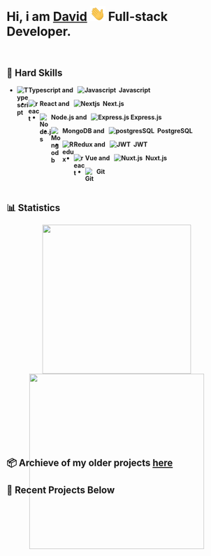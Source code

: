 #  Hi, i am [David][website] <img src="https://raw.githubusercontent.com/ABSphreak/ABSphreak/master/gifs/Hi.gif" width="35px"> Full-stack Developer.
  <br />

## :wrench: Hard Skills
<strong>
<ul>
<li>
<p>
<img align="left" alt="Typescript" width="26px" src="https://raw.githubusercontent.com/davi38/davi38/main/images/ts.png" /> Typescript and &nbsp;
<img alt="Javascript" width="26px" src="https://raw.githubusercontent.com/davi38/davi38/main/images/javascript.png" /> &nbsp;Javascript
</p>
</li>
<li>
<p>
<img align="left" alt="react" width="26px" src="https://raw.githubusercontent.com/davi38/davi38/main/images/react.png" /> React and &nbsp;
<img alt="Nextjs" width="26px" src="https://raw.githubusercontent.com/davi38/davi38/main/images/next_logo.png" /> &nbsp;Next.js
</p>
</li>
<li>
<p>
<img align="left" alt="Node.js" width="26px" src="https://raw.githubusercontent.com/davi38/davi38/main/images/nodejs.png" /> Node.js and &nbsp;
<img alt="Express.js" width="26px" src="https://raw.githubusercontent.com/davi38/davi38/main/images/nodejs.png" /> Express.js
</p>
</li>
<li>
<p>
<img align="left" alt="Mongodb" width="26px" src="https://raw.githubusercontent.com/davi38/davi38/main/images/mongodb.png" />MongoDB and &nbsp;
<img alt="postgresSQL" width="26px" src="https://raw.githubusercontent.com/davi38/davi38/main/images/postgresSQL.png" />&nbsp; PostgreSQL
</p>
<li>
<p>
<img align="left" alt="Redux" width="26px" src="https://raw.githubusercontent.com/davi38/davi38/main/images/react.png" /> Redux and &nbsp;
<img alt="JWT" width="26px" src="https://raw.githubusercontent.com/davi38/davi38/main/images/next_logo.png" /> &nbsp;JWT
</p>
</li>
<li>
<p>
<img align="left" alt="react" width="26px" src="https://raw.githubusercontent.com/davi38/davi38/main/images/react.png" /> Vue and &nbsp;
<img alt="Nuxt.js" width="26px" src="https://raw.githubusercontent.com/davi38/davi38/main/images/next_logo.png" /> &nbsp;Nuxt.js
</p>
</li>
</li>
<li><p><img align="left" alt="Git" width="26px" src="https://raw.githubusercontent.com/davi38/davi38/main/images/git.png" />Git</p></li>
</ul>
</strong>
<!-- <img align="left" alt="Django" width="26px" src="https://raw.githubusercontent.com/davi38/davi38/main/images/django.png" />
<img align="left" alt="Python" width="26px" src="https://raw.githubusercontent.com/davi38/davi38/main/images/python.png" />
<img align="left" alt="Flutter" width="26px" src="https://raw.githubusercontent.com/davi38/davi38/main/images/flutter.png" /> -->

<br />

## 📊 Statistics
  <div align="center" style="height:500px;margin:0" >
  <img align="center" width="340px" height="340px" src="https://github-readme-stats.vercel.app/api/top-langs/?username=davi38&hide_border=true&langs_count=10&theme=radical&layout=compact" />
  <img align="center" width="400px" height="400px" src="https://github-readme-streak-stats.herokuapp.com?user=davi38&theme=radical&hide_border=true&date_format=j%20M%5B%20Y%5D" />
  </div>

## :package: Archieve of my older projects [here][archive]

## 📱 Recent Projects Below
</div>

[website]: https://davi38.github.io/
[archive]: https://github.com/Davi-Archive
